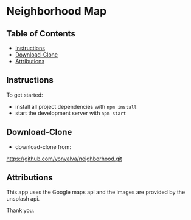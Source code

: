 # Neighborhood Map

## Table of Contents

* [Instructions](#instructions)
* [Download-Clone](#download-clone)
* [Attributions](#attributions)

## Instructions

To get started:

* install all project dependencies with `npm install`
* start the development server with `npm start`


## Download-Clone

* download-clone from:

 https://github.com/yonyalva/neighborhood.git


## Attributions

This app uses the Google maps api and the images are provided by the unsplash api.

Thank you.